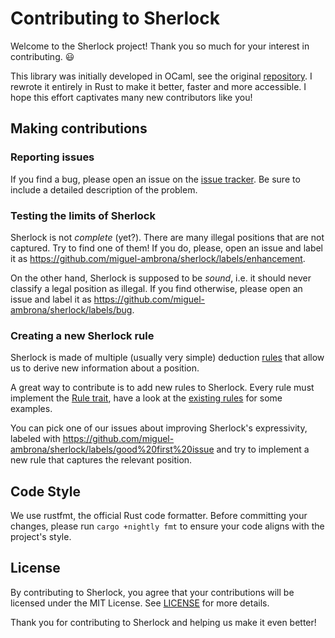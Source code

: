 # Contributing to Sherlock

Welcome to the Sherlock project! Thank you so much for your interest in 
contributing. :smiley:

This library was initially developed in OCaml, see the original
[repository](https://github.com/miguel-ambrona/sherlock-ocaml). 
I rewrote it entirely in Rust to make it better, faster and more accessible.
I hope this effort captivates many new contributors like you!

## Making contributions

### Reporting issues

If you find a bug, please open an issue on the 
[issue tracker](https://github.com/miguel-ambrona/sherlock/issues). 
Be sure to include a detailed description of the problem.

### Testing the limits of Sherlock

Sherlock is not _complete_ (yet?). There are many illegal positions that are
not captured. Try to find one of them! If you do, please, open an issue and 
label it as https://github.com/miguel-ambrona/sherlock/labels/enhancement.

On the other hand, Sherlock is supposed to be _sound_, i.e. it should never
classify a legal position as illegal. If you find otherwise, please open an
issue and label it as https://github.com/miguel-ambrona/sherlock/labels/bug.

### Creating a new Sherlock rule

Sherlock is made of multiple (usually very simple) deduction 
[rules](https://github.com/miguel-ambrona/sherlock/tree/main/src/rules) that
allow us to derive new information about a position.

A great way to contribute is to add new rules to Sherlock. Every rule must
implement the 
[Rule trait](https://github.com/miguel-ambrona/sherlock/blob/main/src/rules.rs#L5-L24),
have a look at the
[existing rules](https://github.com/miguel-ambrona/sherlock/tree/main/src/rules)
for some examples.

You can pick one of our issues about improving Sherlock's expressivity, labeled
with https://github.com/miguel-ambrona/sherlock/labels/good%20first%20issue and
try to implement a new rule that captures the relevant position.

## Code Style

We use rustfmt, the official Rust code formatter. Before committing your
changes, please run `cargo +nightly fmt` to ensure your code aligns with the
project's style.

## License

By contributing to Sherlock, you agree that your contributions will be licensed
under the MIT License.
See [LICENSE](https://github.com/miguel-ambrona/sherlock/blob/main/LICENSE) for
more details.

Thank you for contributing to Sherlock and helping us make it even better!
